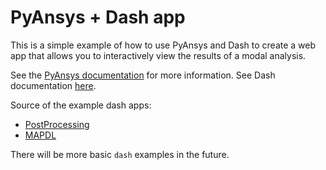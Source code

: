 # PyAnsys + Dash app

This is a simple example of how to use PyAnsys and Dash to create a web app that allows you to interactively view the results of a modal analysis.

See the [PyAnsys documentation](https://pyansys.readthedocs.io/en/latest/) for more information.
See Dash documentation [here](https://dash.plotly.com/).

Source of the example dash apps:

* [PostProcessing](https://towardsdatascience.com/ansys-in-a-python-web-app-part-1-post-processing-with-pydpf-44d2fbaa6135)
* [MAPDL](https://towardsdatascience.com/ansys-in-a-python-web-app-part-2-pre-processing-solving-with-pymapdl-50428c18f8e7)

There will be more basic `dash` examples in the future.